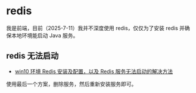 # redis

我是前端，目前（2025-7-11）我并不深度使用 redis，仅仅为了安装 redis 并确保本地环境能启动 Java 服务。

## redis 无法启动

- [win10 环境 Redis 安装及配置，以及 Redis 服务无法启动的解决方法](https://blog.csdn.net/qq_43948440/article/details/110076492)

使用最后一个方案，删除服务，然后重新安装服务即可。
